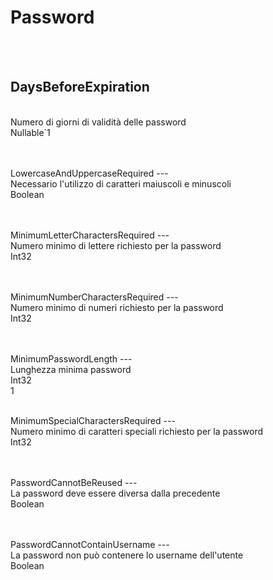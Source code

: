 # Password

<br><br> 

DaysBeforeExpiration 
---
<br> Numero di giorni di validità delle password <br> 
Nullable`1 <br> 
 <br>
<ul> 
</ul><br>
LowercaseAndUppercaseRequired 
---
<br> Necessario l'utilizzo di caratteri maiuscoli e minuscoli <br> 
Boolean <br> 
 <br>
<ul> 
</ul><br>
MinimumLetterCharactersRequired 
---
<br> Numero minimo di lettere richiesto per la password <br> 
Int32 <br> 
 <br>
<ul> 
</ul><br>
MinimumNumberCharactersRequired 
---
<br> Numero minimo di numeri richiesto per la password <br> 
Int32 <br> 
 <br>
<ul> 
</ul><br>
MinimumPasswordLength 
---
<br> Lunghezza minima password <br> 
Int32 <br> 
1 <br>
<ul> 
</ul><br>
MinimumSpecialCharactersRequired 
---
<br> Numero minimo di caratteri speciali richiesto per la password <br> 
Int32 <br> 
 <br>
<ul> 
</ul><br>
PasswordCannotBeReused 
---
<br> La password deve essere diversa dalla precedente <br> 
Boolean <br> 
 <br>
<ul> 
</ul><br>
PasswordCannotContainUsername 
---
<br> La password non può contenere lo username dell'utente <br> 
Boolean <br> 
 <br>
<ul> 
</ul><br>

